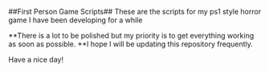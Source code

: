 ##First Person Game Scripts##
These are the scripts for my ps1 style horror game I have been developing for a while

**There is a lot to be polished but my priority is to get everything working as soon as possible. 
**I hope I will be updating this repository frequently.

Have a nice day!
